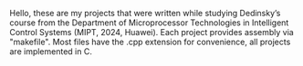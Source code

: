 Hello, these are my projects that were written while studying Dedinsky’s course from the Department of Microprocessor Technologies in Intelligent Control Systems (MIPT, 2024, Huawei).
Each project provides assembly via "makefile".
Most files have the .cpp extension for convenience, all projects are implemented in C.
